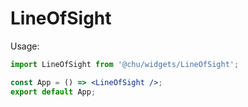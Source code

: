 # LineOfSight

Usage:

```jsx
import LineOfSight from '@chu/widgets/LineOfSight';

const App = () => <LineOfSight />;
export default App;
```
